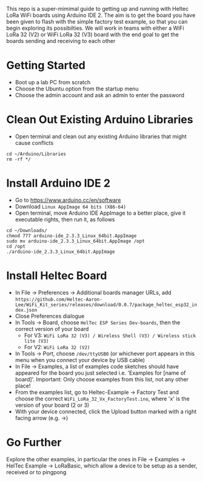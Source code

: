 This repo is a super-mimimal guide to getting up and running with Heltec LoRa WiFi boards using Arduino IDE 2. The aim is to get the board you have been given to flash with the simple factory test example, so that you can begin exploring its possibilties. We will work in teams with either a WiFi LoRa 32 (V2) or WiFi LoRa 32 (V3) board with the end goal to get the boards sending and receiving to each other

# Getting Started

- Boot up a lab PC from scratch
- Choose the Ubuntu option from the startup menu
- Choose the admin account and ask an admin to enter the password

# Clean Out Existing Arduino Libraries

- Open terminal and clean out any existing Arduino libraries that might cause conflicts

```
cd ~/Arduino/Libraries
rm -rf */
```

# Install Arduino IDE 2

- Go to https://www.arduino.cc/en/software
- Download `Linux AppImage 64 bits (X86-64)`
- Open terminal, move Arduino IDE AppImage to a better place, give it executable rights, then run it, as follows

```
cd ~/Downloads/
chmod 777 arduino-ide_2.3.3_Linux_64bit.AppImage
sudo mv arduino-ide_2.3.3_Linux_64bit.AppImage /opt
cd /opt
./arduino-ide_2.3.3_Linux_64bit.AppImage
```
# Install Heltec Board

- In File -> Preferences -> Additional boards manager URLs, add `https://github.com/Heltec-Aaron-Lee/WiFi_Kit_series/releases/download/0.0.7/package_heltec_esp32_index.json`
- Close Preferences dialogue
- In Tools -> Board, choose `HelTec ESP Series Dev-boards`, then the correct version of your board
	- For V3: `WiFi LoRa 32 (V3) / Wireless Shell (V3) / Wireless stick lite (V3)`
	- For V2: `WiFi LoRa 32 (V2)`
- In Tools -> Port, choose `/dev/ttyUSB0` (or whichever port appears in this menu when you connect your device by USB cable)
- In File -> Examples, a list of examples code sketches should have appeared for the board you just selected i.e. 'Examples for [name of board]'. Important: Only choose examples from this list, not any other place!
- From the examples list, go to Heltec-Example -> Factory Test and choose the correct `WiFi_LoRa_32_Vx_FactoryTest.ino`, where 'x' is the version of your board (2 or 3)
- With your device connected, click the Upload button marked with a right facing arrow (e.g. ->)

# Go Further

Explore the other examples, in particular the ones in File -> Examples -> HelTec Example -> LoRaBasic, which allow a device to be setup as a sender, received or to pingpong
